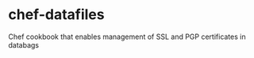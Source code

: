 chef-datafiles
==============

Chef cookbook that enables management of SSL and PGP certificates in databags